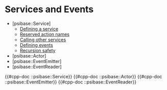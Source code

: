# Services and Events

- [psibase::Service]
  - [Defining a service](#defining-a-service)
  - [Reserved action names](#reserved-action-names)
  - [Calling other services](#calling-other-services)
  - [Defining events](#defining-events)
  - [Recursion safety](#recursion-safety)
- [psibase::Actor]
- [psibase::EventEmitter]
- [psibase::EventReader]

{{#cpp-doc ::psibase::Service}}
{{#cpp-doc ::psibase::Actor}}
{{#cpp-doc ::psibase::EventEmitter}}
{{#cpp-doc ::psibase::EventReader}}
